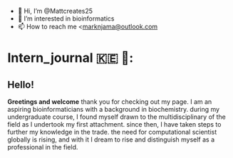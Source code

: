 - 👋 Hi, I’m @Mattcreates25
- 👀 I’m interested in bioinformatics
- 📫 How to reach me <marknjama@outlook.com


# __Intern_journal__  :kenya: 🔬:

## __Hello!__

__Greetings and welcome__  thank you for checking out my page. I am an aspiring bioinformaticians with a background in biochemistry. during my undergraduate course, I found myself drawn to the multidisciplinary of the field as I undertook my first attachment. since then, I have taken steps to further my knowledge in the trade. the need for computational scientist globally is rising, and with it I dream to rise and distinguish myself as a professional in the field. 

